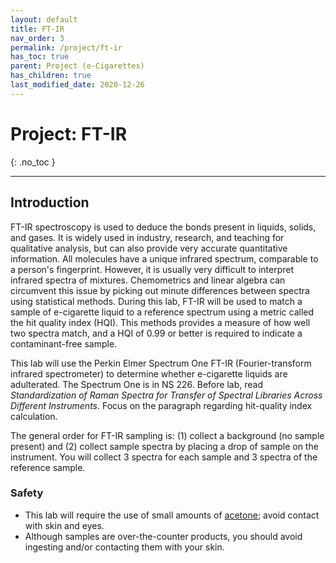 ```yaml
---
layout: default
title: FT-IR
nav_order: 3
permalink: /project/ft-ir
has_toc: true
parent: Project (e-Cigarettes)
has_children: true
last_modified_date: 2020-12-26
---
```


# Project: FT-IR
{: .no_toc  }

----

## Introduction

FT-IR spectroscopy is used to deduce the bonds present in liquids, solids, and gases.  It is widely used in industry, research, and teaching for qualitative analysis, but can also provide very accurate quantitative information.  All molecules have a unique infrared spectrum, comparable to a person's fingerprint.  However, it is usually very difficult to interpret infrared spectra of mixtures.  Chemometrics and linear algebra can circumvent this issue by picking out minute differences between spectra using statistical methods.  During this lab, FT-IR will be used to match a sample of e-cigarette liquid to a reference spectrum using a metric called the hit quality index (HQI).  This methods provides a measure of how well two spectra match, and a HQI of 0.99 or better is required to indicate a contaminant-free sample.

This lab will use the Perkin Elmer Spectrum One FT-IR (Fourier-transform infrared spectrometer) to determine whether e-cigarette liquids are adulterated.  The Spectrum One is in NS 226.  Before lab, read *Standardization of Raman Spectra for Transfer of Spectral Libraries Across Different Instruments*.  Focus on the paragraph regarding hit-quality index calculation.

The general order for FT-IR sampling is: (1) collect a background (no sample present) and (2) collect sample spectra by placing a drop of sample on the instrument.  You will collect 3 spectra for each sample and 3 spectra of the reference sample.

### Safety

- This lab will require the use of small amounts of [acetone](http://www.sciencelab.com/msds.php?msdsId=9927062); avoid contact with skin and eyes.
- Although samples are over-the-counter products, you should avoid ingesting and/or contacting them with your skin.
